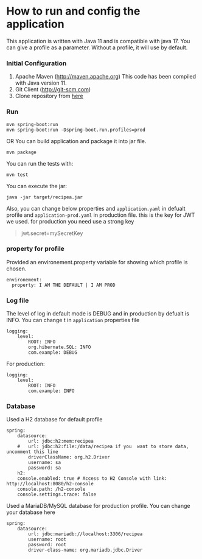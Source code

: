 # How to run and config the application

This application is written with Java 11 and is compatible with java 17.
You can give a profile as a parameter. Without a profile, it will use by default.

### Initial Configuration
1. Apache Maven (http://maven.apache.org) This code has been compiled with Java version 11.
2. Git Client (http://git-scm.com)
3. Clone repository from [here](https://github.com/ma-sharifi/recipeapi)

### Run
```shell
mvn spring-boot:run
mvn spring-boot:run -Dspring-boot.run.profiles=prod
```
OR
You can build application and package it into jar file. 
```shell
mvn package
```
You can run the tests with:
```shell
mvn test
```
You can execute the jar:
```shell
java -jar target/recipea.jar
```

Also, you can change below properties and `application.yaml` in defualt profile and `application-prod.yaml` in production file.
this is the key for JWT we used. for production you need use a strong key
>jwt.secret=mySecretKey
> 
### property for profile
Provided an environement.property variable for showing which profile is chosen.
```shell
environement:
  property: I AM THE DEFAULT | I AM PROD
```

### Log file
The level of log in default mode is DEBUG and in production by defualt is INFO.
You can change t in `application` properties file

```shell
logging:
    level:
        ROOT: INFO
        org.hibernate.SQL: INFO
        com.example: DEBUG
```

For production:
```shell
logging:
    level:
        ROOT: INFO
        com.example: INFO
```

### Database
Used a H2 database for default profile

```shell
spring:
    datasource:
        url: jdbc:h2:mem:recipea
    #   url: jdbc:h2:file:/data/recipea if you  want to store data, uncomment this line
        driverClassName: org.h2.Driver
        username: sa
        password: sa
    h2:
    console.enabled: true # Access to H2 Console with link: http://localhost:8080/h2-console
    console.path: /h2-console
    console.settings.trace: false
```
Used a MariaDB/MySQL database for production profile. You can change your database here
```shell
spring:
    datasource:
        url: jdbc:mariadb://localhost:3306/recipea
        username: root
        password: root
        driver-class-name: org.mariadb.jdbc.Driver
```

